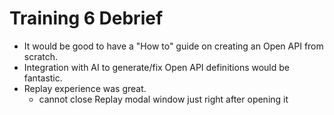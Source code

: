 # Training 6 Debrief

- It would be good to have a "How to" guide on creating an Open API from scratch.
- Integration with AI to generate/fix Open API definitions would be fantastic.
- Replay experience was great.
  - cannot close Replay modal window just right after opening it
